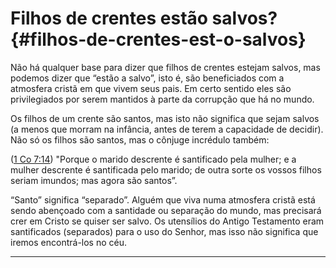 # Filhos de crentes estão salvos? {#filhos-de-crentes-est-o-salvos}

Não há qualquer base para dizer que filhos de crentes estejam salvos, mas podemos dizer que “estão a salvo”, isto é, são beneficiados com a atmosfera cristã em que vivem seus pais. Em certo sentido eles são privilegiados por serem mantidos à parte da corrupção que há no mundo.

Os filhos de um crente são santos, mas isto não significa que sejam salvos (a menos que morram na infância, antes de terem a capacidade de decidir). Não só os filhos são santos, mas o cônjuge incrédulo também:

([1 Co 7:14](http://bibliaonline.com.br/acf/1co/7/14)) &quot;Porque o marido descrente é santificado pela mulher; e a mulher descrente é santificada pelo marido; de outra sorte os vossos filhos seriam imundos; mas agora são santos”.

“Santo” significa “separado”. Alguém que viva numa atmosfera cristã está sendo abençoado com a santidade ou separação do mundo, mas precisará crer em Cristo se quiser ser salvo. Os utensílios do Antigo Testamento eram santificados (separados) para o uso do Senhor, mas isso não significa que iremos encontrá-los no céu.

*****